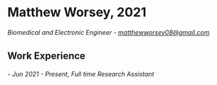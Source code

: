 # Matthew Worsey,   2021
###### Biomedical and Electronic Engineer -  matthewworsey08@gmail.com

## Work Experience
######  - Jun 2021 - Present, Full time Research Assistant

